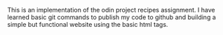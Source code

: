 This is an implementation of the odin project recipes assignment.
I have learned basic git commands to publish my code to github and building a simple but functional website using the basic html tags.